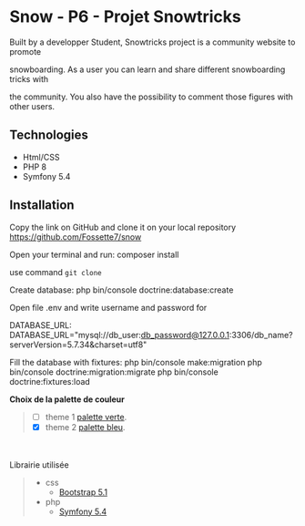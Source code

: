 # Snow - P6 - Projet Snowtricks

Built by a developper Student, Snowtricks project is a community website to promote

snowboarding. As a user you can learn and share different snowboarding tricks with

the community. You also have the possibility to comment those figures with other users.

## Technologies
- Html/CSS
- PHP 8
- Symfony 5.4

## Installation

Copy the link on GitHub and clone it on your local repository
https://github.com/Fossette7/snow

Open your terminal and run: composer install

use command `git clone`

Create database: php bin/console doctrine:database:create

Open file .env and write username and password for 

DATABASE_URL: DATABASE_URL="mysql://db_user:db_password@127.0.0.1:3306/db_name?serverVersion=5.7.34&charset=utf8"

Fill the database with fixtures: php bin/console make:migration php bin/console doctrine:migration:migrate php bin/console doctrine:fixtures:load

**Choix de la palette de couleur**
> - [ ] theme 1 [palette verte](https://colorhunt.co/palette/3e8e7e7cd1b8fabb51faedc6).
> - [x] theme 2 [palette bleu](https://colorhunt.co/palette/22577e5584ac95d1ccf6f2d4).
  
  <br/><br/>
Librairie utilisée
> - css
>   - [Bootstrap 5.1](https://getbootstrap.com/docs/5.1/getting-started/introduction/)
> - php
>   - [Symfony 5.4](https://symfony.com/download)

